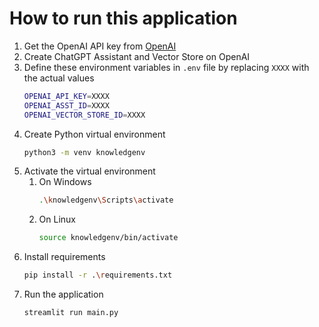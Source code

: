 # How to run this application
1. Get the OpenAI API key from [OpenAI](https://platform.openai.com/)
2. Create ChatGPT Assistant and Vector Store on OpenAI
3. Define these environment variables in `.env` file by replacing `XXXX` with the actual values
    ```bash
    OPENAI_API_KEY=XXXX
    OPENAI_ASST_ID=XXXX
    OPENAI_VECTOR_STORE_ID=XXXX
    ```
4. Create Python virtual environment
    ```bash
    python3 -m venv knowledgenv
    ```
5. Activate the virtual environment
    1. On Windows
        ```bash
        .\knowledgenv\Scripts\activate
        ```
    2. On Linux
        ```bash
        source knowledgenv/bin/activate
        ```
6. Install requirements
    ```bash
    pip install -r .\requirements.txt
    ```
7. Run the application
    ```bash
    streamlit run main.py 
    ```